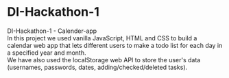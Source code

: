 # DI-Hackathon-1 
DI-Hackathon-1 - Calender-app <br/>
In this project we used vanilla JavaScript, HTML and CSS to build a calendar web app that lets different users to make a todo list for each day in a specified year and month. <br/>
We have also used the localStorage web API to store the user's data (usernames, passwords, dates, adding/checked/deleted tasks).
